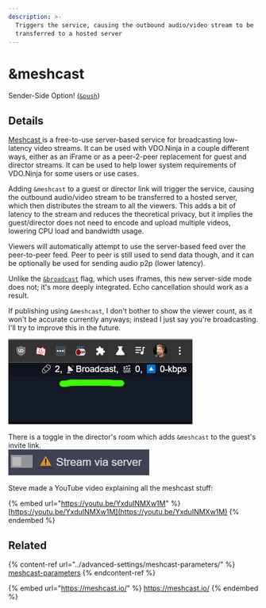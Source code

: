 ```yaml
---
description: >-
  Triggers the service, causing the outbound audio/video stream to be
  transferred to a hosted server
---
```


# \&meshcast

Sender-Side Option! ([`&push`](../source-settings/push.md))

## Details

[Meshcast ](https://meshcast.io/)is a free-to-use server-based service for broadcasting low-latency video streams. It can be used with VDO.Ninja in a couple different ways, either as an iFrame or as a peer-2-peer replacement for guest and director streams. It can be used to help lower system requirements of VDO.Ninja for some users or use cases.

Adding `&meshcast` to a guest or director link will trigger the service, causing the outbound audio/video stream to be transferred to a hosted server, which then distributes the stream to all the viewers. This adds a bit of latency to the stream and reduces the theoretical privacy, but it implies the guest/director does not need to encode and upload multiple videos, lowering CPU load and bandwidth usage.

Viewers will automatically attempt to use the server-based feed over the peer-to-peer feed. Peer to peer is still used to send data though, and it can be optionally be used for sending audio p2p (lower latency).

Unlike the [`&broadcast`](../advanced-settings/view-parameters/broadcast.md) flag, which uses iframes, this new server-side mode does not; it's more deeply integrated. Echo cancellation should work as a result.

If publishing using `&meshcast`, I don't bother to show the viewer count, as it won't be accurate currently anyways; instead I just say you're broadcasting. I'll try to improve this in the future.

![](<../.gitbook/assets/image (93) (1) (1) (1).png>)

There is a toggle in the director's room which adds `&meshcast` to the guest's invite link.\
![](<../.gitbook/assets/image (105).png>)

Steve made a YouTube video explaining all the meshcast stuff:

{% embed url="https://youtu.be/YxduINMXw1M" %}
[https://youtu.be/YxduINMXw1M](https://youtu.be/YxduINMXw1M)
{% endembed %}

## Related

{% content-ref url="../advanced-settings/meshcast-parameters/" %}
[meshcast-parameters](../advanced-settings/meshcast-parameters/)
{% endcontent-ref %}

{% embed url="https://meshcast.io/" %}
https://meshcast.io/
{% endembed %}
